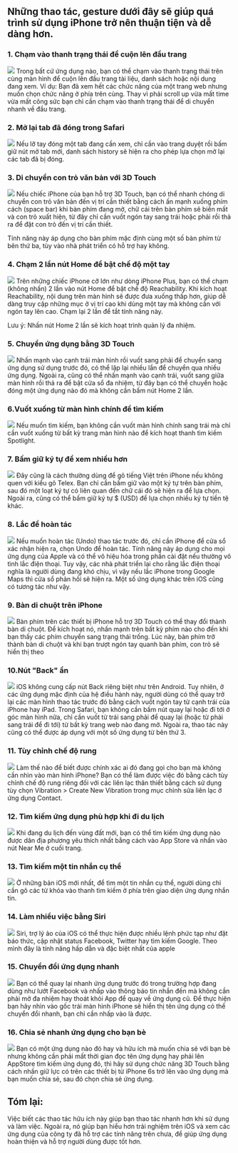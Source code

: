 ## Những thao tác, gesture dưới đây sẽ giúp quá trình sử dụng iPhone trở nên thuận tiện và dễ dàng hơn.

### 1. Chạm vào thanh trạng thái để cuộn lên đầu trang
![](https://images.viblo.asia/790c87ad-1a12-44bf-9ed5-a55cd5c673f8.jpg)
Trong bất cứ ứng dụng nào, bạn có thể chạm vào thanh trạng thái trên cùng màn hình để cuộn lên đầu trang tài liệu, danh sách hoặc nội dung đang xem. 
Ví dụ:
Bạn đã xem hết các chức năng của một trang web nhưng muốn chọn chức năng ở phía trên cùng. Thay vì phải scroll up vừa mất time vừa mất công sức bạn chỉ cần chạm vào thanh trạng thái để di chuyển nhanh về đầu trang.

### 2. Mở lại tab đã đóng trong Safari
![](https://images.viblo.asia/37f13a37-77ea-4b7d-b501-f35498f77532.jpg)
Nếu lỡ tay đóng một tab đang cần xem, chỉ cần vào trang duyệt rồi bấm giữ nút mở tab mới, danh sách history sẽ hiện ra cho phép lựa chọn mở lại các tab đã bị đóng.

### 3. Di chuyển con trỏ văn bản với 3D Touch
![](https://images.viblo.asia/5cf98277-813a-47f6-a284-2d0eaa2d7cb7.jpg)
Nếu chiếc iPhone của bạn hỗ trợ 3D Touch, bạn có thể nhanh chóng di chuyển con trỏ văn bản đến vị trí cần thiết bằng cách ấn mạnh xuống phím cách (space bar) khi bàn phím đang mở, chữ cái trên bàn phím sẽ biến mất và con trỏ xuất hiện, từ đây chỉ cần vuốt ngón tay sang trái hoặc phải rồi thả ra để đặt con trỏ đến vị trí cần thiết.

Tính năng này áp dụng cho bàn phím mặc định cùng một số bàn phím từ bên thứ ba, tùy vào nhà phát triển có hỗ trợ hay không.

### 4. Chạm 2 lần nút Home để bật chế độ một tay
![](https://images.viblo.asia/0a59f991-61dc-4732-8f3c-b9c0c9292487.jpg)
Trên những chiếc iPhone cỡ lớn như dòng iPhone Plus, bạn có thể chạm (không nhấn) 2 lần vào nút Home để bật chế độ Reachability.
Khi kích hoạt Reachability, nội dung trên màn hình sẽ được đưa xuống thấp hơn, giúp dễ dàng truy cập những mục ở vị trí cao khi dùng một tay mà không cần với ngón tay lên cao.
Chạm lại 2 lần để tắt tính năng này.

Lưu ý: Nhấn nút Home 2 lần sẽ kích hoạt trình quản lý đa nhiệm.

### 5. Chuyển ứng dụng bằng 3D Touch
![](https://images.viblo.asia/961a8fb5-63ca-4ef8-b082-d7ae852ea61c.jpg)
Nhấn mạnh vào cạnh trái màn hình rồi vuốt sang phải để chuyển sang ứng dụng sử dụng trước đó, có thể lặp lại nhiều lần để chuyển qua nhiều ứng dụng. 
Ngoài ra, cũng có thể nhấn mạnh vào cạnh trái, vuốt sang giữa màn hình rồi thả ra để bật cửa sổ đa nhiệm, từ đây bạn có thể chuyển hoặc đóng một ứng dụng nào đó mà không cần bấm nút Home 2 lần.

### 6.Vuốt xuống từ màn hình chính để tìm kiếm
![](https://images.viblo.asia/c432f464-db14-4bb2-acb7-1ba225f13059.jpg)
Nếu muốn tìm kiếm, bạn không cần vuốt màn hình chính sang trái mà chỉ cần vuốt xuống từ bất kỳ trang màn hình nào để kích hoạt thanh tìm kiếm Spotlight.

### 7. Bấm giữ ký tự để xem nhiều hơn
![](https://images.viblo.asia/3fd90bb2-1066-491e-b28d-6c0a932fbc37.jpg)
Đây cũng là cách thường dùng để gõ tiếng Việt trên iPhone nếu không quen với kiểu gõ Telex. 
Bạn chỉ cần bấm giữ vào một ký tự trên bàn phím, sau đó một loạt ký tự có liên quan đến chữ cái đó sẽ hiện ra để lựa chọn.
Ngoài ra, cũng có thể bấm giữ ký tự $ (USD) để lựa chọn nhiều ký tự tiền tệ khác.

### 8. Lắc để hoàn tác
![](https://images.viblo.asia/6c955033-01e3-4143-9c79-a0d5422ac196.jpg)
Nếu muốn hoàn tác (Undo) thao tác trước đó, chỉ cần iPhone để cửa sổ xác nhận hiện ra, chọn Undo để hoàn tác. Tính năng này áp dụng cho mọi ứng dụng của Apple và có thể vô hiệu hóa trong phần cài đặt nếu thường vô tình lắc điện thoại.
Tuy vậy, các nhà phát triển lại cho rằng lắc điện thoại nghĩa là người dùng đang khó chịu, vì vậy nếu lắc iPhone trong Google Maps thì cửa sổ phản hồi sẽ hiện ra. Một số ứng dụng khác trên iOS cũng có tương tác như vậy.

### 9. Bàn di chuột trên iPhone
 ![](https://images.viblo.asia/536e5bec-a228-4bd3-914d-0a09fbee89b4.jpg)
 Bàn phím trên các thiết bị iPhone hỗ trợ 3D Touch có thể thay đổi thành bàn di chuột. Để kích hoạt nó, nhấn mạnh trên bất kỳ phím nào cho đến khi bạn thấy các phím chuyển sang trạng thái trống. 
 Lúc này, bàn phím trở thành bàn di chuột và khi bạn trượt ngón tay quanh bàn phím, con trỏ sẽ hiển thị theo

###  10.Nút "Back" ẩn
 ![](https://images.viblo.asia/6ba18d2d-5098-4aaf-b3cb-0700a9cca2b3.jpg)
 iOS không cung cấp nút Back riêng biệt như trên Android. Tuy nhiên, ở các ứng dụng mặc định của hệ điều hành này, người dùng có thể quay trở lại các màn hình thao tác trước đó bằng cách vuốt ngón tay từ cạnh trái của iPhone hay iPad. 
 Trong Safari, bạn không cần bấm nút quay lại hoặc đi tới ở góc màn hình nữa, chỉ cần vuốt từ trái sang phải để quay lại (hoặc từ phải sang trái để đi tới) từ bất kỳ trang web nào đang mở. Ngoài ra, thao tác này cũng có thể được áp dụng với một số ứng dụng từ bên thứ 3.

###  11. Tùy chỉnh chế độ rung
 ![](https://images.viblo.asia/4640ce1a-88ca-4e7d-b780-379529f8039f.jpg)
 Làm thế nào để biết được chính xác ai đó đang gọi cho bạn mà không cần nhìn vào màn hình iPhone? 
 Bạn có thể làm được việc đó bằng cách tùy chỉnh chế độ rung riêng đối với các liên lạc thân thiết bằng cách sử dụng tùy chọn Vibration > Create New Vibration trong mục chỉnh sửa liên lạc ở ứng dụng Contact.

###  12. Tìm kiếm ứng dụng phù hợp khi đi du lịch
![](https://images.viblo.asia/f11a1bb0-a7fc-4aaf-8f23-d31ce095bf22.jpg)
Khi đang du lịch đến vùng đất mới, bạn có thể tìm kiếm ứng dụng nào được dân địa phương yêu thích nhất bằng cách vào App Store và nhấn vào nút Near Me ở cuối trang.

### 13. Tìm kiếm một tin nhắn cụ thể
![](https://images.viblo.asia/072bb6af-8df4-4083-b23f-52b759c2a75b.jpg)
Ở những bản iOS mới nhất, để tìm một tin nhắn cụ thể, người dùng chỉ cần gõ các từ khóa vào thanh tìm kiếm ở phía trên giao diện ứng dụng nhắn tin.

### 14. Làm nhiều việc bằng Siri
![](https://images.viblo.asia/73ec84ec-bc49-4907-8ca1-38585e939636.jpg)
Siri, trợ lý ảo của iOS có thể thực hiện được nhiều lệnh phức tạp như đặt báo thức, cập nhật status Facebook, Twitter hay tìm kiếm Google. 
Theo mình đây là tính năng hấp dẫn và đặc biệt nhất của apple

### 15. Chuyển đổi ứng dụng nhanh
![](https://cdn4.tgdd.vn/hoi-dap/1064779/thao-tac-nhanh-va-tien-loi-tren-iphone-01.jpg)
Bạn có thể quay lại nhanh ứng dụng trước đó trong trường hợp đang dùng như lướt Facebook và nhấp vào thông báo tin nhắn đến mà không cần phải mở đa nhiệm hay thoát khỏi App để quay về ứng dụng cũ.
Để thực hiện bạn hãy nhìn vào gốc trái màn hình iPhone sẽ hiển thị tên ứng dụng có thể chuyển đổi nhanh, bạn chỉ cần nhấp vào là được.

### 16. Chia sẻ nhanh ứng dụng cho bạn bè
![](https://cdn.tgdd.vn/Files/2017/08/28/1016924/3_450x800.png)
Bạn có một ứng dụng nào đó hay và hữu ích mà muốn chia sẻ với bạn bè nhưng không cần phải mất thời gian đọc tên ứng dụng hay phải lên AppStore tìm kiếm ứng dụng đó, thì hãy sử dụng chức năng 3D Touch bằng cách nhấn giữ lực có trên các thiết bị từ iPhone 6s trở lên vào ứng dụng mà bạn muốn chia sẻ, sau đó chọn chia sẻ ứng dụng.

## Tóm lại:
Việc biết các thao tác hữu ích này giúp bạn thao tác nhanh hơn khi sử dụng và làm việc. Ngoài ra, nó giúp bạn hiểu hơn trải nghiệm trên iOS và xem các ứng dụng của công ty đã hỗ trợ các tính năng trên chưa, để giúp ứng dụng hoàn thiện và hỗ trợ người dùng được tốt hơn.